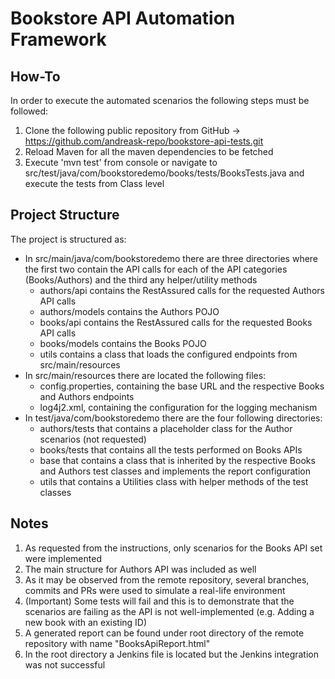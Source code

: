 # Bookstore API Automation Framework

## How-To
In order to execute the automated scenarios the following steps must be followed:
1. Clone the following public repository from GitHub -> https://github.com/andreask-repo/bookstore-api-tests.git
2. Reload Maven for all the maven dependencies to be fetched
3. Execute 'mvn test' from console or navigate to src/test/java/com/bookstoredemo/books/tests/BooksTests.java and execute the tests from Class level

## Project Structure
The project is structured as:
- In src/main/java/com/bookstoredemo there are three directories where the first two contain the API calls for each of the API categories (Books/Authors) and the third any helper/utility methods
  - authors/api contains the RestAssured calls for the requested Authors API calls
  - authors/models contains the Authors POJO
  - books/api contains the RestAssured calls for the requested Books API calls
  - books/models contains the Books POJO
  - utils contains a class that loads the configured endpoints from src/main/resources
- In src/main/resources there are located the following files:
  - config.properties, containing the base URL and the respective Books and Authors endpoints
  - log4j2.xml, containing the configuration for the logging mechanism
- In test/java/com/bookstoredemo there are the four following directories:
  - authors/tests that contains a placeholder class for the Author scenarios (not requested)
  - books/tests that contains all the tests performed on Books APIs
  - base that contains a class that is inherited by the respective Books and Authors test classes and implements the report configuration
  - utils that contains a Utilities class with helper methods of the test classes

## Notes
1. As requested from the instructions, only scenarios for the Books API set were implemented
2. The main structure for Authors API was included as well
3. As it may be observed from the remote repository, several branches, commits and PRs were used to simulate a real-life environment
4. (Important) Some tests will fail and this is to demonstrate that the scenarios are failing as the API is not well-implemented (e.g. Adding a new book with an existing ID)
5. A generated report can be found under root directory of the remote repository with name "BooksApiReport.html"
6. In the root directory a Jenkins file is located but the Jenkins integration was not successful